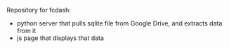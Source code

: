 Repository for fcdash:
  * python server that pulls sqlite file from Google Drive, and extracts data from it
  * js page that displays that data
